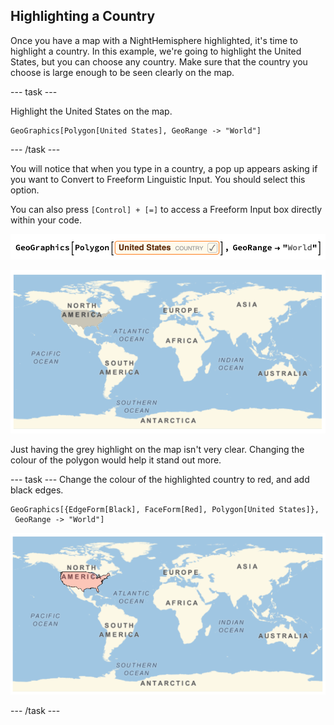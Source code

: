 ## Highlighting a Country

Once you have a map with a NightHemisphere highlighted, it's time to highlight a country. In this example, we're going to highlight the United States, but you can choose any country. Make sure that the country you choose is large enough to be seen clearly on the map.

--- task ---

Highlight the United States on the map.

```
GeoGraphics[Polygon[United States], GeoRange -> "World"]
```

--- /task ---

You will notice that when you type in a country, a pop up appears asking if you want to Convert to Freeform Linguistic Input. You should select this option.

You can also press `[Control] + [=]` to access a Freeform Input box directly within your code.

![FreeForm Lingustic Input](images/FreeForm.png)

![Country Polygon](images/Polygon.png)


Just having the grey highlight on the map isn't very clear. Changing the colour of the polygon would help it stand out more.

--- task ---
Change the colour of the highlighted country to red, and add black edges.

```
GeoGraphics[{EdgeForm[Black], FaceForm[Red], Polygon[United States]}, 
 GeoRange -> "World"]
 ```
![Country Polygon](images/RedPolygon.png)

--- /task ---